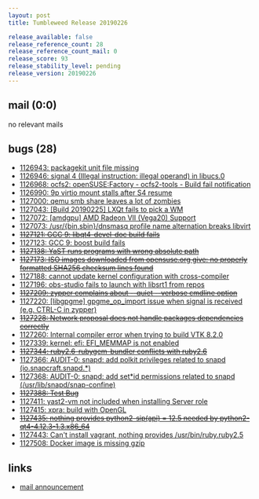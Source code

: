 ```yaml
---
layout: post
title: Tumbleweed Release 20190226

release_available: false
release_reference_count: 28
release_reference_count_mail: 0
release_score: 93
release_stability_level: pending
release_version: 20190226
---
```


## mail (0:0)

no relevant mails

## bugs (28)

<!--more-->

- [1126943: packagekit unit file missing](https://bugzilla.opensuse.org/show_bug.cgi?id=1126943)
- [1126946: signal 4 (Illegal instruction: illegal operand) in libucs.0](https://bugzilla.opensuse.org/show_bug.cgi?id=1126946)
- [1126968: ocfs2: openSUSE:Factory - ocfs2-tools - Build fail notification](https://bugzilla.opensuse.org/show_bug.cgi?id=1126968)
- [1126990: 9p virtio mount stalls after S4 resume](https://bugzilla.opensuse.org/show_bug.cgi?id=1126990)
- [1127000: qemu smb share leaves a lot of zombies](https://bugzilla.opensuse.org/show_bug.cgi?id=1127000)
- [1127043: \[Build 20190225\] LXQt fails to pick a WM](https://bugzilla.opensuse.org/show_bug.cgi?id=1127043)
- [1127072: \[amdgpu\] AMD Radeon VII (Vega20) Support](https://bugzilla.opensuse.org/show_bug.cgi?id=1127072)
- [1127073: /usr/{bin,sbin}/dnsmasq profile name alternation breaks libvirt](https://bugzilla.opensuse.org/show_bug.cgi?id=1127073)
- ~~[1127121: GCC 9:  libqt4-devel-doc build fails](https://bugzilla.opensuse.org/show_bug.cgi?id=1127121)~~
- [1127123: GCC 9: boost build fails](https://bugzilla.opensuse.org/show_bug.cgi?id=1127123)
- ~~[1127138: YaST runs programs with wrong absolute path](https://bugzilla.opensuse.org/show_bug.cgi?id=1127138)~~
- ~~[1127173: ISO images downloaded from opensuse.org give: no properly formatted SHA256 checksum lines found](https://bugzilla.opensuse.org/show_bug.cgi?id=1127173)~~
- [1127188: cannot update kernel configuration with cross-compiler](https://bugzilla.opensuse.org/show_bug.cgi?id=1127188)
- [1127196: obs-studio fails to launch with libsrt1 from repos](https://bugzilla.opensuse.org/show_bug.cgi?id=1127196)
- ~~[1127209: zypper complains about --quiet --verbose cmdline option](https://bugzilla.opensuse.org/show_bug.cgi?id=1127209)~~
- [1127220: \[libgpgme\] gpgme_op_import issue when signal is received (e.g. CTRL-C in zypper)](https://bugzilla.opensuse.org/show_bug.cgi?id=1127220)
- ~~[1127228: Network proposal does not handle packages dependencies correctly](https://bugzilla.opensuse.org/show_bug.cgi?id=1127228)~~
- [1127260: Internal compiler error when trying to build VTK 8.2.0](https://bugzilla.opensuse.org/show_bug.cgi?id=1127260)
- [1127339: kernel: efi: EFI_MEMMAP is not enabled](https://bugzilla.opensuse.org/show_bug.cgi?id=1127339)
- ~~[1127344: ruby2.6-rubygem-bundler conflicts with ruby2.6](https://bugzilla.opensuse.org/show_bug.cgi?id=1127344)~~
- [1127366: AUDIT-0: snapd: add polkit privileges related to snapd (io.snapcraft.snapd.*)](https://bugzilla.opensuse.org/show_bug.cgi?id=1127366)
- [1127368: AUDIT-0: snapd: add set*id permissions related to snapd (/usr/lib/snapd/snap-confine)](https://bugzilla.opensuse.org/show_bug.cgi?id=1127368)
- ~~[1127388: Test Bug](https://bugzilla.opensuse.org/show_bug.cgi?id=1127388)~~
- [1127411: yast2-vm not included when installing Server role](https://bugzilla.opensuse.org/show_bug.cgi?id=1127411)
- [1127415: xpra: build with OpenGL](https://bugzilla.opensuse.org/show_bug.cgi?id=1127415)
- ~~[1127435: nothing provides python2-sip(api) = 12.5 needed by python2-qt4-4.12.3-1.3.x86_64](https://bugzilla.opensuse.org/show_bug.cgi?id=1127435)~~
- [1127443: Can't install vagrant, nothing provides /usr/bin/ruby.ruby2.5](https://bugzilla.opensuse.org/show_bug.cgi?id=1127443)
- [1127508: Docker image is missing gzip](https://bugzilla.opensuse.org/show_bug.cgi?id=1127508)



## links

- [mail announcement](https://lists.opensuse.org/opensuse-factory/2019-02/msg00596.html)
